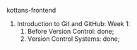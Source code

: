kottans-frontend

1. Introduction to Git and GitHub:
  Week 1:
    1. Before Version Control: done;
    2. Version Control Systems: done;
